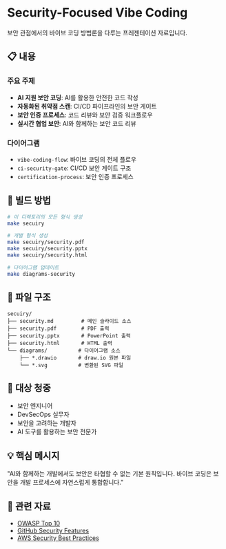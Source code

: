 # Security-Focused Vibe Coding

보안 관점에서의 바이브 코딩 방법론을 다루는 프레젠테이션 자료입니다.

## 📋 내용

### 주요 주제
- **AI 지원 보안 코딩**: AI를 활용한 안전한 코드 작성
- **자동화된 취약점 스캔**: CI/CD 파이프라인의 보안 게이트
- **보안 인증 프로세스**: 코드 리뷰와 보안 검증 워크플로우
- **실시간 협업 보안**: AI와 함께하는 보안 코드 리뷰

### 다이어그램
- `vibe-coding-flow`: 바이브 코딩의 전체 플로우
- `ci-security-gate`: CI/CD 보안 게이트 구조
- `certification-process`: 보안 인증 프로세스

## 🚀 빌드 방법

```bash
# 이 디렉토리의 모든 형식 생성
make secuiry

# 개별 형식 생성
make secuiry/security.pdf
make secuiry/security.pptx
make secuiry/security.html

# 다이어그램 업데이트
make diagrams-security
```

## 📁 파일 구조

```
secuiry/
├── security.md         # 메인 슬라이드 소스
├── security.pdf        # PDF 출력
├── security.pptx       # PowerPoint 출력
├── security.html       # HTML 출력
└── diagrams/          # 다이어그램 소스
    ├── *.drawio       # draw.io 원본 파일
    └── *.svg          # 변환된 SVG 파일
```

## 🎯 대상 청중

- 보안 엔지니어
- DevSecOps 실무자
- 보안을 고려하는 개발자
- AI 도구를 활용하는 보안 전문가

## 💡 핵심 메시지

"AI와 함께하는 개발에서도 보안은 타협할 수 없는 기본 원칙입니다.
바이브 코딩은 보안을 개발 프로세스에 자연스럽게 통합합니다."

## 🔗 관련 자료

- [OWASP Top 10](https://owasp.org/www-project-top-ten/)
- [GitHub Security Features](https://github.com/features/security)
- [AWS Security Best Practices](https://aws.amazon.com/security/best-practices/)